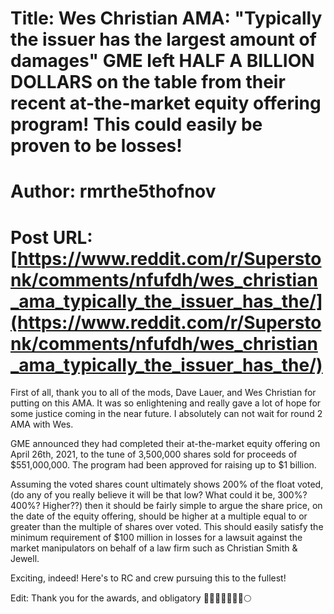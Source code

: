 # Title: Wes Christian AMA: "Typically the issuer has the largest amount of damages" GME left HALF A BILLION DOLLARS on the table from their recent at-the-market equity offering program! This could easily be proven to be losses!
# Author: rmrthe5thofnov
# Post URL: [https://www.reddit.com/r/Superstonk/comments/nfufdh/wes_christian_ama_typically_the_issuer_has_the/](https://www.reddit.com/r/Superstonk/comments/nfufdh/wes_christian_ama_typically_the_issuer_has_the/)


First of all, thank you to all of the mods, Dave Lauer, and Wes Christian for putting on this AMA.  It was so enlightening and really gave a lot of hope for some justice coming in the near future.  I absolutely can not wait for round 2 AMA with Wes.

GME announced they had completed their at-the-market equity offering on April 26th, 2021, to the tune of 3,500,000 shares sold for proceeds of $551,000,000.  The program had been approved for raising up to $1 billion.

Assuming the voted shares count ultimately shows 200% of the float voted, (do any of you really believe it will be that low?  What could it be, 300%? 400%?  Higher??) then it should be fairly simple to argue the share price, on the date of the equity offering, should be higher at a multiple equal to or greater than the multiple of shares over voted.  This should easily satisfy the minimum requirement of $100 million in losses for a lawsuit against the market manipulators on behalf of a law firm such as Christian Smith & Jewell.

Exciting, indeed!  Here's to RC and crew pursuing this to the fullest!

Edit:  Thank you for the awards, and obligatory 💎👐🚀🚀🚀🚀🚀🌕